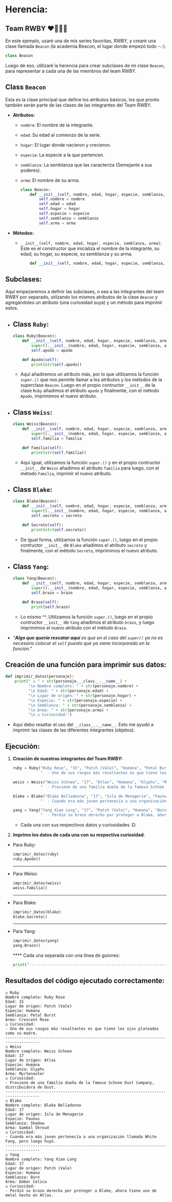 # Herencia:

## Team RWBY ❤️🤍🖤💛

En este ejemplo, usaré una de mis series favoritas, RWBY, y crearé una  clase llamada `Beacon` (la academia Beacon, el lugar donde empezó todo -.-).

``` python
class Beacon  
```

Luego de eso, utilizaré la herencia para crear subclases de mi clase `Beacon`, para representar a cada una de las miembros del team RWBY.

## Class `Beacon`

Esta es la clase principal que define los atributos básicos, los que pronto también serán parte de las clases de las integrantes del Team RWBY.


- **Atributos:**
  - `nombre`: El nombre de la integrante.
  - `edad`: Su edad  al comienzo de la serie.
  - `hogar`: El lugar donde nacieron y crecieron.
  - `especie`: La especie a la que pertencen.
  - `semblanza`: La semblanza que las caracteriza (Semejante a sus poderes).
  - `arma`: El nombre de su arma.

    ```python
    class Beacon:
        def __init__(self, nombre, edad, hogar, especie, semblanza, arma):
            self.nombre = nombre
            self.edad = edad
            self.hogar = hogar
            self.especie = especie
            self.semblanza = semblanza
            self.arma = arma
    ```
- **Métodos:**
    - `__init__(self, nombre, edad, hogar, especie, semblanza, arma)`: Este es el constructor que inicializa el nombre de la integrante, su edad, su hogar, su especie, su semblanza y su arma.

        ```python
            def __init__(self, nombre, edad, hogar, especie, semblanza, arma):
        ```

## Subclases:
Aquí empezaremos a definir las subclases, o sea a las integrantes del team RWBY por separado, utilzando los mismos atributos de la clase `Beacon` y agregándoles un atributo (una curiosidad suya) y un método para imprimir estos.

- ## Class `Ruby`:
    ```python
    class Ruby(Beacon):
        def __init__(self, nombre, edad, hogar, especie, semblanza, arma, apodo):
            super().__init__(nombre, edad, hogar, especie, semblanza, arma)
            self.apodo = apodo

        def Apodo(self):
            print(str(self.apodo))
    ```
    - Aquí añadiremos un atributo más, por lo que utilizamos la función `super.()` que nos permite llamar a los atributos y los métodos de la superclase `Beacon`. Luego en el propio contructor `__init__` de la clase `Ruby` añadimos el atributo `apodo` y finalmente, con el método `Apodo`, imprimimos el nuevo atributo.

- ## Class `Weiss`:
    ```python
    class Weiss(Beacon):
        def __init__(self, nombre, edad, hogar, especie, semblanza, arma, familia):
            super().__init__(nombre, edad, hogar, especie, semblanza, arma)
            self.familia = familia

        def Familia(self):
            print(str(self.familia))
    ```
    - Aquí igual, utilizamos la función `super.()` y en el propio contructor `__init__` de `Weiss` añadimos el atributo `familia` para luego, con el método `Familia`, imprimir el nuevo atributo.

- ## Class `Blake`:
    ```python
    class Blake(Beacon):
        def __init__(self, nombre, edad, hogar, especie, semblanza, arma, secreto):
            super().__init__(nombre, edad, hogar, especie, semblanza, arma)
            self.secreto = secreto

        def Secreto(self):
            print(str(self.secreto))
    ```
    - De igual forma, utilizamos la función `super.()`, luego en el propio contructor `__init__` de `Blake` añadimos el atributo `secreto` y finalmente, con el método `Secreto`, imprimimos el nuevo atributo.

- ## Class `Yang`:
    ```python
    class Yang(Beacon):
        def __init__(self, nombre, edad, hogar, especie, semblanza, arma, brazo):
            super().__init__(nombre, edad, hogar, especie, semblanza, arma)
            self.brazo = brazo

        def Brazo(self):
            print(self.brazo)
    ```
    - Lo mismo ^^. Utilizamos la función `super.()`, luego en el propio contructor `__init__` de `Yang` añadimos el atributo `brazo`, y luego imprimimos el nuevo atributo con el método `Brazo`.

- _"**Algo que quería rescatar aquí**_ _es que en el caso del `super()` ya no es necesario colocar el `self` puesto que ya viene incorporado en la función."_

## Creación de una función para imprimir sus datos:

``` python
def imprimir_datos(personaje):
    print(" ⌂ " + str(personaje.__class__.__name__) +
          "\n Nombre completo: " + str(personaje.nombre) +
          "\n Edad: " + str(personaje.edad) +
          "\n Lugar de origen: " + str(personaje.hogar) +
          "\n Especie: " + str(personaje.especie) +
          "\n Semblanza: " + str(personaje.semblanza) +
          "\n Arma: " + str(personaje.arma) +
          "\n ⌂ Curiosidad:")
```
- Aquí debo resaltar el uso del `__class__.__name__`. Esto me ayudó a imprimir las clases de las diferentes integrantes (objetos).
## Ejecución:

1. **Creación de nuestras integrantes del Team RWBY:**
    ```python
    ruby = Ruby("Ruby Rose", "15", "Patch (Vale)", "Humana", "Petal Burst", "Crescent Rose", 
                "  - Uno de sus rasgos más resaltantes es que tiene los ojos plateados como su madre.")

    weiss = Weiss("Weiss Schnee", "17", "Atlas", "Humana", "Glyphs", "Myrtenaster", 
                "  - Proviene de una familia dueña de la famosa Schnee Dust Company, distribuidora de Dust.")

    blake = Blake("Blake Belladonna", "17", "Isla de Menagerie", "Faunus", "Shadow", "Gambol Shroud", 
                "  - Cuando era más joven pertenecía a una organización llamada White Fang, pero luego huyó.")

    yang = Yang("Yang Xiao Long", "17", "Patch (Vale)", "Humana", "Burn", "Ember Celica", 
                "  - Perdió su brazo derecho por proteger a Blake, ahora tiene uno de metal hecho en Atlas.")
    ```
    - Cada una con sus respectivos datos y curiosidades :D.

2. **Imprimo los datos de cada una con su respectiva curiosidad**:
- Para Ruby:
    ```python
    imprimir_datos(ruby)
    ruby.Apodo()
    ```
    ****
- Para Weiss:
    ```python
    imprimir_datos(weiss)
    weiss.Familia()
    ```
    ****
- Para Blake:
    ```python
    imprimir_datos(blake)
    blake.Secreto()
    ```
    ****
- Para Yang:
    ```python
    imprimir_datos(yang)
    yang.Brazo()
    ```

    **** Cada una separada con una línea de guiones:

    ``` python
   print("-------------------------------------------------------------------------------------")
    ```

## Resultados del código ejecutado correctamente:
  ```
 ⌂ Ruby
 Nombre completo: Ruby Rose
 Edad: 15
 Lugar de origen: Patch (Vale)
 Especie: Humana
 Semblanza: Petal Burst
 Arma: Crescent Rose
 ⌂ Curiosidad:
  - Uno de sus rasgos más resaltantes es que tiene los ojos plateados como su madre.
-------------------------------------------------------------------------------------
 ⌂ Weiss
 Nombre completo: Weiss Schnee
 Edad: 17
 Lugar de origen: Atlas
 Especie: Humana
 Semblanza: Glyphs
 Arma: Myrtenaster
 ⌂ Curiosidad:
  - Proviene de una familia dueña de la famosa Schnee Dust Company, distribuidora de Dust.
-------------------------------------------------------------------------------------
 ⌂ Blake
 Nombre completo: Blake Belladonna
 Edad: 17
 Lugar de origen: Isla de Menagerie
 Especie: Faunus
 Semblanza: Shadow
 Arma: Gambol Shroud
 ⌂ Curiosidad:
  - Cuando era más joven pertenecía a una organización llamada White Fang, pero luego huyó.
-------------------------------------------------------------------------------------
 ⌂ Yang
 Nombre completo: Yang Xiao Long
 Edad: 17
 Lugar de origen: Patch (Vale)
 Especie: Humana
 Semblanza: Burn
 Arma: Ember Celica
 ⌂ Curiosidad:
  - Perdió su brazo derecho por proteger a Blake, ahora tiene uno de metal hecho en Atlas.
  ```
